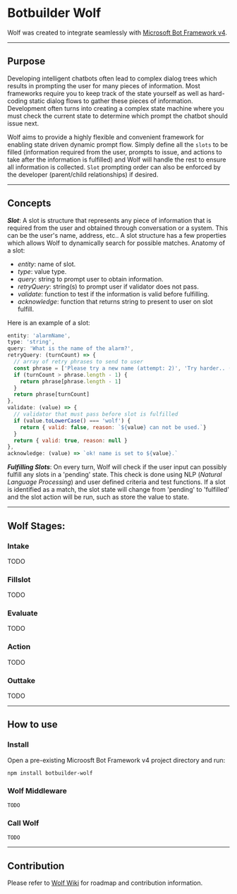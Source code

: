 # Botbuilder Wolf
Wolf was created to integrate seamlessly with [Microsoft Bot Framework v4](https://github.com/Microsoft/botbuilder-js).
___

## Purpose
Developing intelligent chatbots often lead to complex dialog trees which results in prompting the user for many pieces of information. Most frameworks require you to keep track of the state yourself as well as hard-coding static dialog flows to gather these pieces of information. Development often turns into creating a complex state machine where you must check the current state to determine which prompt the chatbot should issue next.

Wolf aims to provide a highly flexible and convenient framework for enabling state driven dynamic prompt flow. Simply define all the `slots` to be filled (information required from the user, prompts to issue, and actions to take after the information is fulfilled) and Wolf will handle the rest to ensure all information is collected. `Slot` prompting order can also be enforced by the developer (parent/child relationships) if desired.
___

## Concepts
__*Slot*__: A slot is structure that represents any piece of information that is required from the user and obtained through conversation or a system. This can be the user's name, address, etc.. A slot structure has a few properties which allows Wolf to dynamically search for possible matches. Anatomy of a slot:
- _entity_: name of slot.
- _type_: value type.
- _query_: string to prompt user to obtain information.
- _retryQuery_: string(s) to prompt user if validator does not pass.
- _validate_: function to test if the information is valid before fulfilling.
- _acknowledge_: function that returns string to present to user on slot fulfill.

Here is an example of a slot:
```js
entity: 'alarmName',
type: 'string',
query: 'What is the name of the alarm?',
retryQuery: (turnCount) => {
  // array of retry phrases to send to user
  const phrase = ['Please try a new name (attempt: 2)', 'Try harder.. (attempt: 3)']
  if (turnCount > phrase.length - 1) {
    return phrase[phrase.length - 1]
  }
  return phrase[turnCount]
},
validate: (value) => {
  // validator that must pass before slot is fulfilled
  if (value.toLowerCase() === 'wolf') {
    return { valid: false, reason: `${value} can not be used.`}
  }
  return { valid: true, reason: null }
},
acknowledge: (value) => `ok! name is set to ${value}.`
```

__*Fulfilling Slots*__: On every turn, Wolf will check if the user input can possibly fulfill any slots in a 'pending' state. This check is done using NLP (*Natural Language Processing*) and user defined criteria and test functions. If a slot is identified as a match, the slot state will change from 'pending' to 'fulfilled' and the slot action will be run, such as store the value to state.
___
## Wolf Stages:
### Intake
TODO
### Fillslot
TODO
### Evaluate
TODO
### Action
TODO
### Outtake
TODO
___
## How to use
### Install
Open a pre-existing Microosft Bot Framework v4 project directory and run:
```
npm install botbuilder-wolf
```

### Wolf Middleware
```
TODO
```

### Call Wolf
```
TODO
```

___

## Contribution
Please refer to [Wolf Wiki](https://github.com/great-lakes/botbuilder-wolf/wiki) for roadmap and contribution information.
